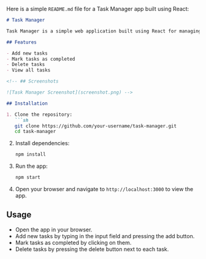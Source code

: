 Here is a simple `README.md` file for a Task Manager app built using React:

```markdown
# Task Manager

Task Manager is a simple web application built using React for managing your tasks efficiently.

## Features

- Add new tasks
- Mark tasks as completed
- Delete tasks
- View all tasks

<!-- ## Screenshots

![Task Manager Screenshot](screenshot.png) -->

## Installation

1. Clone the repository:
   ```sh
   git clone https://github.com/your-username/task-manager.git
   cd task-manager
   ```

2. Install dependencies:
   ```sh
   npm install
   ```

3. Run the app:
   ```sh
   npm start
   ```

4. Open your browser and navigate to `http://localhost:3000` to view the app.

## Usage

- Open the app in your browser.
- Add new tasks by typing in the input field and pressing the add button.
- Mark tasks as completed by clicking on them.
- Delete tasks by pressing the delete button next to each task.

<!-- ## Contributing

Contributions are welcome! Please open an issue or submit a pull request for any improvements or bug fixes.

## License

This project is licensed under the MIT License. See the [LICENSE](LICENSE) file for details. -->
